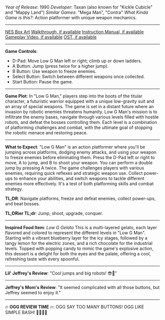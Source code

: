 *Year of Release*: 1990
*Developer*: Taxan (also known for "Kickle Cubicle" and "Mappy Land")
*Similar Games*: "Mega Man", "Contra"
*What Kinda Game is this?*: Action platformer with unique weapon mechanics.

---
[NES Box Art](https://www.google.com/search?tbm=isch&q=NES+Box+Art+Low+G+Man) 
[Walkthrough, if available](https://www.google.com/search?q=Walkthrough+Steam+Low+G+Man)
[Instruction Manual, if available](https://www.google.com/search?q=NES+Instruction+Manual+Low+G+Man)
[Gameplay Video, if available](https://www.youtube.com/results?search_query=gameplay+NES+Low+G+Man) 
[OST, if available](https://www.youtube.com/results?search_query=gameplay+NES+Low+G+Man+OST)

- - -
**Game Controls**:
- D-Pad: Move Low G Man left or right; climb up or down ladders.
- A Button: Jump (press twice for a higher jump).
- B Button: Use weapon to freeze enemies.
- Select Button: Switch between different weapons once collected.
- Start Button: Pause the game.

- - -
**Game Plot**: 
In "Low G Man," players step into the boots of the titular character, a futuristic warrior equipped with a unique low-gravity suit and an array of special weapons. The game is set in a distant future where an invasion by robotic enemies threatens humanity. Low G Man's mission is to infiltrate the enemy bases, navigate through various levels filled with hostile robots, and defeat the bosses controlling them. Each level is a combination of platforming challenges and combat, with the ultimate goal of stopping the robotic menace and restoring peace.

- - -
**What to Expect**: 
"Low G Man" is an action platformer where you'll be jumping across platforms, dodging enemy attacks, and using your weapon to freeze enemies before eliminating them. Press the D-Pad left or right to move, A to jump, and B to shoot your weapon. You can perform a double jump by pressing A twice. The game challenges players with various enemies, requiring quick reflexes and strategic weapon use. Collect power-ups to enhance your abilities, and switch weapons to tackle different enemies more effectively. It's a test of both platforming skills and combat strategy.

**TL;DR**: Navigate platforms, freeze and defeat enemies, collect power-ups, and beat bosses.

**TL;DRier TL;dr**: Jump, shoot, upgrade, conquer.

---
**Inspired Food Item**: *Low G Gelato*
This is a multi-layered gelato, each layer flavored and colored to represent the different levels in "Low G Man". Starting with a vibrant blueberry layer for the icy stages, followed by a tangy lemon for the electric zones, and a rich chocolate for the industrial levels. Topped with popping candy to mimic the game's explosive action, this dessert is a delight for both the eyes and the palate, offering a cool, refreshing taste with every spoonful.

---
**Lil' Jeffrey's Review**: "Cool jumps and big robots! 😎🤖"

---
**Jeffrey's Mom's Review**: "It seemed complicated with all those buttons, but Jeffrey seemed to enjoy it."

---
🔥 **OGG REVIEW TIME** 🔥: OGG SAY TOO MANY BUTTONS! OGG LIKE SIMPLE BASH! 🚶‍♂️🔨🤖